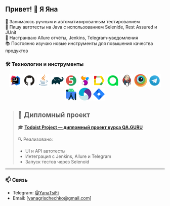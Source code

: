 ## Привет! 👋 Я Яна
🎯 Занимаюсь ручным и автоматизированным тестированием  
🧪 Пишу автотесты на Java с использованием Selenide, Rest Assured и JUnit  
🚀 Настраиваю Allure отчёты, Jenkins, Telegram-уведомления  
📚 Постоянно изучаю новые инструменты для повышения качества продуктов  

### 🛠 Технологии и инструменты
<p align="center">
  <img src="media/logo/Idea.svg" alt="IntelliJ IDEA" width="40" height="40"/>
  <img src="media/logo/GitHub.svg" alt="GitHub" width="40" height="40"/>
  <img src="media/logo/Java.svg" alt="Java" width="40" height="40"/>
  <img src="media/logo/Gradle.svg" alt="Gradle" width="40" height="40"/>
  <img src="media/logo/Junit5.svg" alt="JUnit 5" width="40" height="40"/>
  <img src="media/logo/Selenide.svg" alt="Selenide" width="40" height="40"/>
  <img src="media/logo/Allure.svg" alt="Allure Report" width="40" height="40"/>
  <img src="media/logo/Allure_TO.svg" alt="Allure TestOps" width="40" height="40"/>
  <img src="media/logo/Jenkins.svg" alt="Jenkins" width="40" height="40"/>
  <img src="media/logo/Browserstack.svg" alt="BrowserStack" width="40" height="40"/>
  <img src="media/logo/Telegram.svg" alt="Telegram" width="40" height="40"/>
  <img src="media/logo/Android-studio.svg" alt="Android Studio" width="40" height="40"/>
  <img src="media/logo/Appium.svg" alt="Appium" width="40" height="40"/>
  <img src="media/logo/Jira.svg" alt="Jira" width="40" height="40"/>
</p>

> ## 💼 Дипломный проект
> 
> 🎓 **[Todoist Project — дипломный проект курса QA.GURU](https://github.com/YanaTsiFi/todoist-project)**
> 
> 🔍 Реализовано:  
> - UI и API автотесты  
> - Интеграция с Jenkins, Allure и Telegram  
> - Запуск тестов через Selenoid  

---

### 📫 Связь

- Telegram: [@YanaTsiFi](https://t.me/YanaTsiFi)
- Email: [yanagrischechko@gmail.com]
